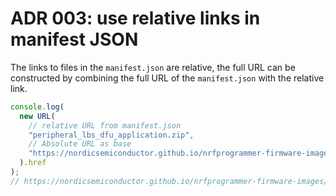 # ADR 003: use relative links in manifest JSON

The links to files in the `manifest.json` are relative, the full URL can be
constructed by combining the full URL of the `manifest.json` with the relative
link.

```javascript
console.log(
  new URL(
    // relative URL from manifest.json
    "peripheral_lbs_dfu_application.zip",
    // Absolute URL as base
    "https://nordicsemiconductor.github.io/nrfprogrammer-firmware-images/manifest.json"
  ).href
);
// https://nordicsemiconductor.github.io/nrfprogrammer-firmware-images/peripheral_lbs_dfu_application.zip
```
